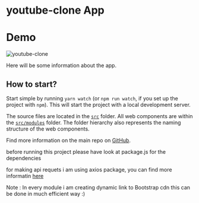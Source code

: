 # youtube-clone App 


# Demo
![youtube-clone](https://user-images.githubusercontent.com/3188134/80343343-57999e00-8883-11ea-89fa-7d76147f1ec6.gif)


Here will be some information about the app.

## How to start?

Start simple by running `yarn watch` (or `npm run watch`, if you set up the project with `npm`). This will start the project with a local development server.

The source files are located in the [`src`](./src) folder. All web components are within the [`src/modules`](./src/modules) folder. The folder hierarchy also represents the naming structure of the web components.

Find more information on the main repo on [GitHub](https://github.com/muenzpraeger/create-lwc-app).

before running this project please have look at package.js for the dependencies

for making api requets i am using axios package, you can find more informatin [here](https://www.npmjs.com/package/axios) 

Note : In every module i am creating dynamic link to Bootstrap cdn this can be done in much efficient way :)
